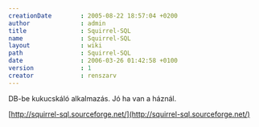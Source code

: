 ```yaml
---
creationDate        : 2005-08-22 18:57:04 +0200 
author              : admin 
title               : Squirrel-SQL 
name                : Squirrel-SQL 
layout              : wiki 
path                : Squirrel-SQL 
date                : 2006-03-26 01:42:58 +0100 
version             : 1 
creator             : renszarv 
---
```

DB-be kukucskáló alkalmazás. Jó ha van a háznál.

[http://squirrel-sql.sourceforge.net/](http://squirrel-sql.sourceforge.net/)
